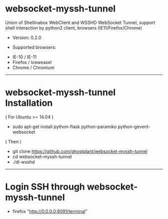 # websocket-myssh-tunnel

Union of Shellinabox WebClient and WSSHD WebSocket Tunnel, support shell interaction by python2 client, browsers (IE11/Firefox/Chrome)

* Version: 0.2.0

* Supported browsers:

-	IE-10 / IE-11
-	Firefox / Iceweasel
-	Chrome / Chromium

--------------------------------------------------------

# websocket-myssh-tunnel Installation

( For Ubuntu >= 14.04 )
* sudo apt-get install python-flask python-paramiko python-gevent-websocket

( Then )
* git clone https://github.com/ghostplant/websocket-myssh-tunnel
* cd websocket-myssh-tunnel
* ./dl-wsshd


--------------------------------------------------------

# Login SSH through websocket-myssh-tunnel

* firefox "http://0.0.0.0:8091/terminal"

